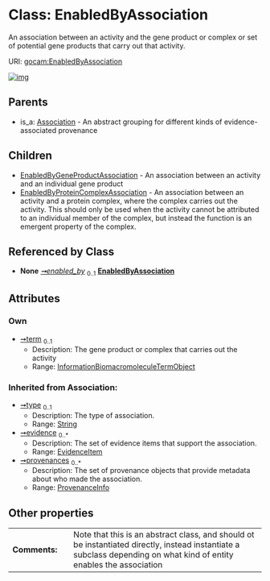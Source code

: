 
# Class: EnabledByAssociation

An association between an activity and the gene product or complex or set of potential gene products
  that carry out that activity.

URI: [gocam:EnabledByAssociation](https://w3id.org/gocam/EnabledByAssociation)


[![img](https://yuml.me/diagram/nofunky;dir:TB/class/[ProvenanceInfo],[InformationBiomacromoleculeTermObject],[EvidenceItem],[EnabledByProteinComplexAssociation],[EnabledByGeneProductAssociation],[InformationBiomacromoleculeTermObject]<term%200..1-%20[EnabledByAssociation&#124;type(i):string%20%3F],[Activity]++-%20enabled_by%200..1>[EnabledByAssociation],[EnabledByAssociation]^-[EnabledByProteinComplexAssociation],[EnabledByAssociation]^-[EnabledByGeneProductAssociation],[Association]^-[EnabledByAssociation],[Association],[Activity])](https://yuml.me/diagram/nofunky;dir:TB/class/[ProvenanceInfo],[InformationBiomacromoleculeTermObject],[EvidenceItem],[EnabledByProteinComplexAssociation],[EnabledByGeneProductAssociation],[InformationBiomacromoleculeTermObject]<term%200..1-%20[EnabledByAssociation&#124;type(i):string%20%3F],[Activity]++-%20enabled_by%200..1>[EnabledByAssociation],[EnabledByAssociation]^-[EnabledByProteinComplexAssociation],[EnabledByAssociation]^-[EnabledByGeneProductAssociation],[Association]^-[EnabledByAssociation],[Association],[Activity])

## Parents

 *  is_a: [Association](Association.md) - An abstract grouping for different kinds of evidence-associated provenance

## Children

 * [EnabledByGeneProductAssociation](EnabledByGeneProductAssociation.md) - An association between an activity and an individual gene product
 * [EnabledByProteinComplexAssociation](EnabledByProteinComplexAssociation.md) - An association between an activity and a protein complex, where the complex carries out the activity. This should only be used when the activity cannot be attributed to an individual member of the complex, but instead the function is an emergent property of the complex.

## Referenced by Class

 *  **None** *[➞enabled_by](activity__enabled_by.md)*  <sub>0..1</sub>  **[EnabledByAssociation](EnabledByAssociation.md)**

## Attributes


### Own

 * [➞term](enabledByAssociation__term.md)  <sub>0..1</sub>
     * Description: The gene product or complex that carries out the activity
     * Range: [InformationBiomacromoleculeTermObject](InformationBiomacromoleculeTermObject.md)

### Inherited from Association:

 * [➞type](association__type.md)  <sub>0..1</sub>
     * Description: The type of association.
     * Range: [String](types/String.md)
 * [➞evidence](association__evidence.md)  <sub>0..\*</sub>
     * Description: The set of evidence items that support the association.
     * Range: [EvidenceItem](EvidenceItem.md)
 * [➞provenances](association__provenances.md)  <sub>0..\*</sub>
     * Description: The set of provenance objects that provide metadata about who made the association.
     * Range: [ProvenanceInfo](ProvenanceInfo.md)

## Other properties

|  |  |  |
| --- | --- | --- |
| **Comments:** | | Note that this is an abstract class, and should ot be instantiated directly, instead instantiate a subclass depending on what kind of entity enables the association |
